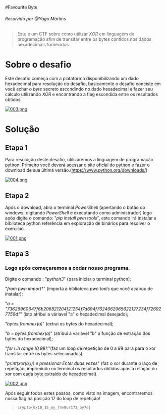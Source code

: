 
#Favourite Byte
###### Resolvido por @Yago Martins
> Este é um CTF sobre como utilizar *XOR* em linguagem de programação afim de transitar entre os bytes contidos nos dados hexadecimais fornecidos.
# Sobre o desafio

Este desafio começa com a plataforma disponibilizando um dado hexadecimal para resolução do desafio, basicamente o desafio conciste em você achar o *byte* secreto escondindo no dado hexadecimal e fazer seu cálculo utilizando *XOR* e encontrando a flag escondida entre os resultados obtidos.

[![003.png](https://i.postimg.cc/0NbVfnVS/003.png)](https://postimg.cc/Y4BN26K2)


# Solução

## Etapa 1

Para resolução deste desafio, utilizaremos a linguagem de programação python. Primeiro você deverá acessar o site oficial do python e fazer o download de sua última versão.(https://www.python.org/downloads/)

[![004.png](https://i.postimg.cc/3RhDRJ0w/004.png)](https://postimg.cc/DWCzphgV)

## Etapa 2

Após o download, abra o terminal *PowerShell* (apertando o botão do windows, digitando *PowerShell* e executando como administrador) logo após digite o comando: "*pip install pwn tools*", este comando irá instalar a biblioteca python referência em exploração de binários para resolver o exercício.

[![001.png](https://i.postimg.cc/rwcmxYFh/001.png)](https://postimg.cc/6yjtNcZR)

## Etapa 3

### Logo após começaremos a codar nosso programa.

Digite o comando : "*python3*" (para iniciar o terminal python); 

"*from pwn import**" (importa a biblioteca *pwn tools* que você acabou de instalar);

"*a = "73626960647f6b206821204f21254f7d694f7624662065622127234f726927756d"*" (isto atribui a váriavel "a" o hexadecimal desejado);

"*bytes.fromhex(a)*" (extrai os bytes do hexadecimal);

"*b = bytes.fromhex(a)*" (atribui a variável "b" a função de extração dos bytes do hexadecimal);

"*for i in range (0,99):*"(faz um loop de repetição de 0 a 99 para para o xor transitar entre os bytes selecionados);

"*print(xor(b,i)) e pressionar *Enter* duas vezes*" (faz o xor durante o laço de repetição, imprimindo no terminal os resultados obtidos após a relação do xor com cada byte extraído do hexadecimal). 

[![002.png](https://i.postimg.cc/ZK0zWGNP/002.png)](https://postimg.cc/Tp84SHCh)

Após seguir todos estes passos, como visto na imagem, encontraremos nossa flag na posição 17 do loop de repetição!

>`crypto{0x10_15_my_f4v0ur173_by7e}`
 
